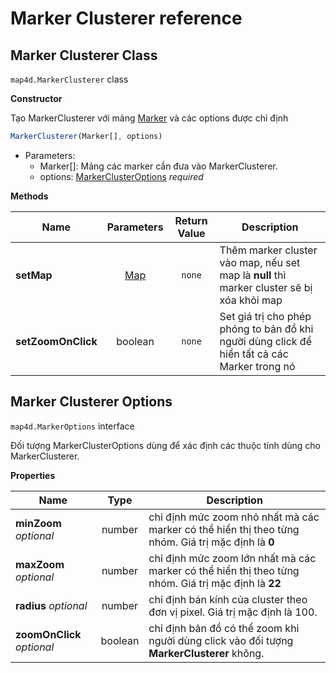 # Marker Clusterer reference

## Marker Clusterer Class

`map4d.MarkerClusterer` class

**Constructor** 

Tạo MarkerClusterer với mảng [Marker](/ipostmap-map/web/v1.0/reference/marker.md?id=marker-class) và các options được chỉ định

```js
MarkerClusterer(Marker[], options)
```

- Parameters:
  - Marker[]: Mảng các marker cần đưa vào MarkerClusterer.
  - options: [MarkerClusterOptions](/ipostmap-map/web/v1.0/reference/marker-cluster.md?id=marker-clusterer-options) *required*

**Methods**

| Name                         | Parameters                              | Return Value | Description                                                                                      |
|------------------------------|:---------------------------------------:|:------------:|--------------------------------------------------------------------------------------------------|
| **setMap**                   | [Map](/ipostmap-map/web/v1.0/reference/map.md?id=map-class)      | `none`       | Thêm marker cluster vào map, nếu set map là **null** thì marker cluster sẽ bị xóa khỏi map       |
| **setZoomOnClick**           | boolean                                 | `none`       | Set giá trị cho phép phóng to bản đồ khi người dùng click để hiển tất cả các Marker trong nó     |

## Marker Clusterer Options

`map4d.MarkerOptions` interface

Đối tượng MarkerClusterOptions dùng để xác định các thuộc tính dùng cho MarkerClusterer.

**Properties**

| Name                       | Type                | Description                                                                                                                                |
|----------------------------|:-------------------:|--------------------------------------------------------------------------------------------------------------------------------------------|
| **minZoom** *optional*     | number              | chỉ định mức zoom nhỏ nhất mà các marker có thể hiển thị theo từng nhóm. Giá trị mặc định là **0**                                         |
| **maxZoom** *optional*     | number              | chỉ định mức zoom lớn nhất mà các marker có thể hiển thị theo từng nhóm. Giá trị mặc định là **22**                                        |
| **radius** *optional*      | number              | chỉ định bán kính của cluster theo đơn vị pixel. Giá trị mặc định là 100.                                                                  |
| **zoomOnClick** *optional* | boolean             | chỉ định bản đồ có thể zoom khi người dùng click vào đối tượng **MarkerClusterer** không.                                                  |
